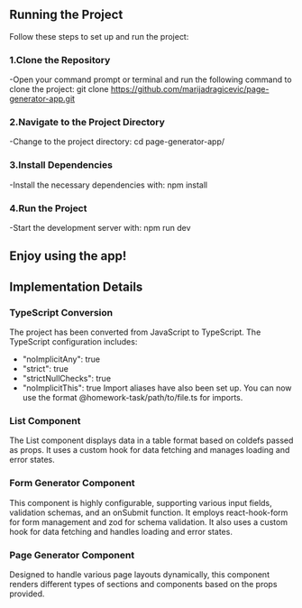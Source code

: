 ## Running the Project

Follow these steps to set up and run the project:

### 1.Clone the Repository

-Open your command prompt or terminal and run the following command to clone the project:
git clone https://github.com/marijadragicevic/page-generator-app.git

### 2.Navigate to the Project Directory

-Change to the project directory:
cd page-generator-app/

### 3.Install Dependencies

-Install the necessary dependencies with:
npm install

### 4.Run the Project

-Start the development server with:
npm run dev

## Enjoy using the app!

## Implementation Details

### TypeScript Conversion

The project has been converted from JavaScript to TypeScript. The TypeScript configuration includes:

-   "noImplicitAny": true
-   "strict": true
-   "strictNullChecks": true
-   "noImplicitThis": true
    Import aliases have also been set up. You can now use the format @homework-task/path/to/file.ts for imports.

### List Component

The List component displays data in a table format based on coldefs passed as props. It uses a custom hook for data fetching and manages loading and error states.

### Form Generator Component

This component is highly configurable, supporting various input fields, validation schemas, and an onSubmit function. It employs react-hook-form for form management and zod for schema validation. It also uses a custom hook for data fetching and handles loading and error states.

### Page Generator Component

Designed to handle various page layouts dynamically, this component renders different types of sections and components based on the props provided.
